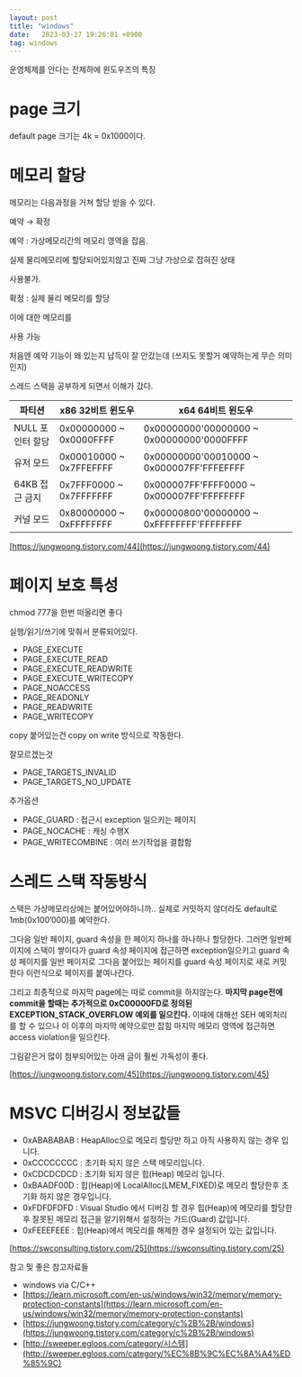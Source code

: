 ```yaml
---
layout: post
title: "windows"
date:   2023-03-27 19:26:01 +0900
tag: windows
---
```


운영체제를 안다는 전제하에 윈도우즈의 특징

# page 크기

default page 크기는 4k = 0x1000이다.

# 메모리 할당

메모리는 다음과정을 거쳐 할당 받을 수 있다.

예약 → 확정

예약 : 가상메모리간의 메모리 영역을 잡음.

실제 물리메모리에 할당되어있지않고 진짜 그냥 가상으로 잡혀진 상태

사용불가.

확정 : 실제 물리 메모리를 할당

이에 대한 메모리를 

사용 가능

처음엔  예약 기능이 왜 있는지 납득이 잘 안갔는데 (쓰지도 못할거 예약하는게 무슨 의미인지)

스레드 스택을 공부하게 되면서 이해가 갔다.

| 파티션 | x86 32비트 윈도우 | x64 64비트 윈도우 |
| --- | --- | --- |
| NULL 포인터 할당 | 0x00000000 ~ 0x0000FFFF | 0x00000000'00000000 ~ 0x00000000'0000FFFF |
| 유저 모드 | 0x00010000 ~ 0x7FFEFFFF | 0x00000000'00010000 ~ 0x000007FF'FFFEFFFF |
| 64KB 접근 금지 | 0x7FFF0000 ~ 0x7FFFFFFF | 0x000007FF'FFFF0000 ~ 0x000007FF'FFFFFFFF |
| 커널 모드 | 0x80000000 ~ 0xFFFFFFFF | 0x00000800'00000000 ~ 0xFFFFFFFF'FFFFFFFF |

[https://jungwoong.tistory.com/44](https://jungwoong.tistory.com/44)

# 페이지 보호 특성

chmod 777을 한번 떠올리면 좋다

실행/읽기/쓰기에 맞춰서 분류되어있다.

- PAGE_EXECUTE
- PAGE_EXECUTE_READ
- PAGE_EXECUTE_READWRITE
- PAGE_EXECUTE_WRITECOPY
- PAGE_NOACCESS
- PAGE_READONLY
- PAGE_READWRITE
- PAGE_WRITECOPY

copy 붙어있는건  copy on write 방식으로 작동한다.

잘모르겠는것

- PAGE_TARGETS_INVALID
- PAGE_TARGETS_NO_UPDATE

추가옵션

- PAGE_GUARD : 접근시 exception 일으키는 페이지
- PAGE_NOCACHE :  캐싱 수행X
- PAGE_WRITECOMBINE :  여러 쓰기작업을 결합함

# 스레드 스택 작동방식

스택은 가상메모리상에는 붙어있어야하니까.. 실제로 커밋하지 않더라도 default로 1mb(0x100’000)를  예약한다.

그다음 일반 페이지, guard 속성을 한 페이지 하나를 하나하나 할당한다. 그러면 일반페이지에 스택이 쌓이다가 guard 속성 페이지에 접근하면 exception일으키고 guard 속성 페이지를 일반 페이지로 그다음 붙어있는 페이지를 guard 속성 페이지로 새로 커밋한다 이런식으로 페이지를 붙여나간다.

그리고 최종적으로 마지막 page에는 따로 commit을 하지않는다. **마지막 page전에 commit을 할때는 추가적으로 0xC00000FD로 정의된 EXCEPTION_STACK_OVERFLOW 예외를 일으킨다.**
이때에 대해선 SEH 예외처리를 할 수 있으나 이 이후의 마지막 예약으로만 잡힘 마지막 메모리 영역에 접근하면 access violation을 일으킨다.

그림같은거 많이 첨부되어있는 아래 글이 훨씬 가독성이 좋다.

[https://jungwoong.tistory.com/45](https://jungwoong.tistory.com/45)

# MSVC 디버깅시 정보값들

- 0xABABABAB : HeapAlloc으로 메모리 할당만 하고 아직 사용하지 않는 경우 입니다.
- 0xCCCCCCCC : 초기화 되지 않은 스택 메모리입니다.
- 0xCDCDCDCD : 초기화 되지 않은 힙(Heap) 메모리 입니다.
- 0xBAADF00D : 힙(Heap)에 LocalAlloc(LMEM_FIXED)로 메모리 할당한후 초기화 하지 않은 경우입니다.
- 0xFDFDFDFD : Visual Studio 에서 디버깅 할 경우 힙(Heap)에 메모리를 할당한 후 잘못된 메모리 접근을 알기위해서 설정하는 가드(Guard) 값입니다.
- 0xFEEEFEEE : 힙(Heap)에서 메모리를 해제한 경우 설정되어 있는 값입니다.

[https://swconsulting.tistory.com/25](https://swconsulting.tistory.com/25)

참고 및 좋은 참고자료들

- windows via  C/C++
- [https://learn.microsoft.com/en-us/windows/win32/memory/memory-protection-constants](https://learn.microsoft.com/en-us/windows/win32/memory/memory-protection-constants)
- [https://jungwoong.tistory.com/category/c%2B%2B/windows](https://jungwoong.tistory.com/category/c%2B%2B/windows)
- [http://sweeper.egloos.com/category/시스템](http://sweeper.egloos.com/category/%EC%8B%9C%EC%8A%A4%ED%85%9C)